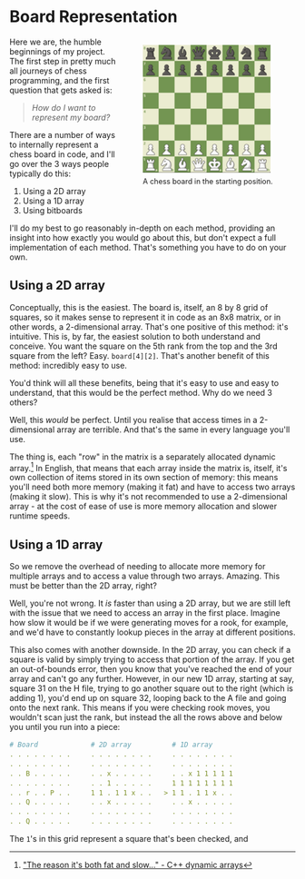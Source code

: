 # Board Representation

<style>
    figure {
        display: inline-block;
        float: right;
    }
    figure img {
        vertical-align: top;
        horizontal-align: right;
    }
    figure figcaption {
        text-align: center;
        margin-top: 8px;
        font-size: 0.8rem;
    }
</style>

<figure>
    <img src="Assets/1/Starting Board.png" height="225" width="225">
    <figcaption>A chess board in the starting position.</figcaption>
</figure>

Here we are, the humble beginnings of my project. The first step in pretty much all journeys of chess programming, and the first question that gets asked is:

> _How do I want to represent my board?_

There are a number of ways to internally represent a chess board in code, and I'll go over the 3 ways people typically do this:
1. Using a 2D array
2. Using a 1D array
3. Using bitboards

I'll do my best to go reasonably in-depth on each method, providing an insight into how exactly you would go about this, but don't expect a full implementation of each method. That's something you have to do on your own.

## Using a 2D array

Conceptually, this is the easiest. The board is, itself, an 8 by 8 grid of squares, so it makes sense to represent it in code as an 8x8 matrix, or in other words, a 2-dimensional array. That's one positive of this method: it's intuitive. This is, by far, the easiest solution to both understand and conceive. You want the square on the 5th rank from the top and the 3rd square from the left? Easy. `board[4][2]`. That's another benefit of this method: incredibly easy to use.

You'd think will all these benefits, being that it's easy to use and easy to understand, that this would be the perfect method. Why do we need 3 others?

Well, this _would_ be perfect. Until you realise that access times in a 2-dimensional array are terrible. And that's the same in every language you'll use.

The thing is, each "row" in the matrix is a separately allocated dynamic array.[^1] In English, that means that each array inside the matrix is, itself, it's own collection of items stored in its own section of memory: this means you'll need both more memory (making it fat) and have to access two arrays (making it slow). This is why it's not recommended to use a 2-dimensional array - at the cost of ease of use is more memory allocation and slower runtime speeds.

## Using a 1D array

So we remove the overhead of needing to allocate more memory for multiple arrays and to access a value through two arrays. Amazing. This must be better than the 2D array, right?

Well, you're not wrong. It _is_ faster than using a 2D array, but we are still left with the issue that we need to access an array in the first place. Imagine how slow it would be if we were generating moves for a rook, for example, and we'd have to constantly lookup pieces in the array at different positions.

This also comes with another downside. In the 2D array, you can check if a square is valid by simply trying to access that portion of the array. If you get an out-of-bounds error, then you know that you've reached the end of your array and can't go any further. However, in our new 1D array, starting at say, square 31 on the H file, trying to go another square out to the right (which is adding 1), you'd end up on square 32, looping back to the A file and going onto the next rank. This means if you were checking rook moves, you wouldn't scan just the rank, but instead the all the rows above and below you until you run into a piece:
```yml
# Board				# 2D array			# 1D array
. . . . . . . .     . . . . . . . .     . . . . . . . .
. . . . . . . .     . . . . . . . .     . . . . . . . .
. . B . . . . .     . . x . . . . .     . . x 1 1 1 1 1
. . . . . . . .     . . 1 . . . . .     1 1 1 1 1 1 1 1
. . r . . P . .     1 1 . 1 1 x . .   > 1 1 . 1 1 x . .
. . Q . . . . .     . . x . . . . .     . . x . . . . .
. . . . . . . .     . . . . . . . .     . . . . . . . .
. . Q . . . . .     . . . . . . . .     . . . . . . . .
```

The `1`'s in this grid represent a square that's been checked, and 

[^1]: ["The reason it's both fat and slow..." - C++ dynamic arrays](https://medium.com/@patdhlk/c-2d-array-a-different-better-solution-6d371363ebf8) 